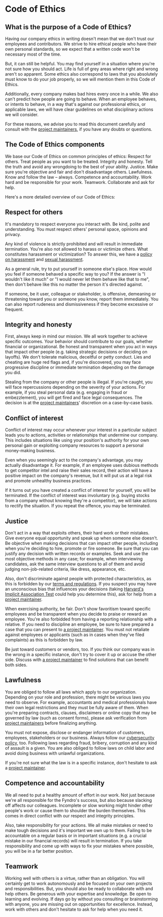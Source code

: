 <!-- SPDX-License-Identifier: MIT -->

# Code of Ethics

## What is the purpose of a Code of Ethics?

Having our company ethics in writing doesn't mean that we don't trust our employees and contributors.
We strive to hire ethical people who have their own personal standards,
so we expect that a written code won't be necessary most of the time.

But, it can still be helpful. You may find yourself in a situation
where you're not sure how you should act.
Life is full of grey areas where right and wrong aren't so apparent.
Some ethics also correspond to laws that you absolutely must know to do your job properly,
so we will mention them in this Code of Ethics.

Additionally, every company makes bad hires every once in a while.
We also can't predict how people are going to behave.
When an employee behaves, or intents to behave, in a way that's against our professional ethics,
or applicable laws, we will have clear guidelines on what disciplinary actions we will consider.

For these reasons, we advise you to read this document carefully and consult with the
[project maintainers](https://github.com/CMihai99/fyndro/blob/main/MAINTAINERS.md), if you have any doubts or questions.

## The Code of Ethics components

We base our Code of Ethics on common principles of ethics:
Respect for others. Treat people as you want to be treated. Integrity and honesty.
Tell the truth and avoid any wrongdoing to the best of your ability.
Justice. Make sure you're objective and fair and don't disadvantage others. Lawfulness. Know and follow the law – always. Competence and accountability. Work hard and be responsible for your work. Teamwork. Collaborate and ask for help.

Here's a more detailed overview of our Code of Ethics:

## Respect for others

It's mandatory to respect everyone you interact with. Be kind, polite and understanding.
You must respect others' personal space, opinions and privacy.

Any kind of violence is strictly prohibited and will result in immediate termination.
You're also not allowed to harass or victimize others.
What constitutes harassment or victimization?
To answer this, we have a [policy on harassment](https://cmihai99.github.io/fyndro/legal/harassment)
and [sexual harassment](https://cmihai99.github.io/fyndro/legal/sexual-harassment).

As a general rule, try to put yourself in someone else's place.
How would you feel if someone behaved a specific way to you?
If the answer is "I wouldn't like it much" or "I would never let them behave like that to me",
then don't behave like this no matter the person it's directed against.

If someone, be it user, colleague or stakeholder, is offensive,
demeaning or threatening toward you or someone you know, report them immediately.
You can also report rudeness and dismissiveness if they become excessive or frequent.

## Integrity and honesty

First, always keep in mind our mission. We all work together to achieve specific outcomes.
Your behavior should contribute to our goals, whether financial or organizational.
Be honest and transparent when you act in ways that impact other people
(e.g. taking strategic decisions or deciding on layoffs).
We don't tolerate malicious, deceitful or petty conduct.
Lies and cheating are huge red flags and, if you're discovered,
you may face progressive discipline or immediate termination depending on the damage you did.

Stealing from the company or other people is illegal.
If you're caught, you will face repercussions depending on the severity of your actions.
For example, if you steal personal data (e.g. engaging in fraud or embezzlement),
you will get fired and face legal consequences. The decision is at the
[project maintainers](https://github.com/CMihai99/fyndro/blob/main/MAINTAINERS.md)' discretion on a case-by-case basis.

## Conflict of interest

Conflict of interest may occur whenever your interest in a particular subject
leads you to actions, activities or relationships that undermine our company.
This includes situations like using your position's authority
for your own personal gain or exploiting company resources to support a personal money-making business.

Even when you seemingly act to the company's advantage, you may actually disadvantage it.
For example, if an employee uses dubious methods to get competitor intel and raise their sales record,
their action will have a positive impact on the company's revenue,
but it will put us at a legal risk and promote unhealthy business practices.

If it turns out you have created a conflict of interest for yourself, you will be terminated.
If the conflict of interest was involuntary (e.g. buying stocks from a company without knowing they're a competitor),
we will take actions to rectify the situation. If you repeat the offence, you may be terminated.

## Justice

Don't act in a way that exploits others, their hard work or their mistakes.
Give everyone equal opportunity and speak up when someone else doesn't.
Be objective when making decisions that can impact other people,
including when you're deciding to hire, promote or fire someone.
Be sure that you can justify any decision with written records or examples.
Seek and use the most objective methods in any case;
for example, when interviewing candidates, ask the same interview questions
to all of them and avoid judging non-job-related criteria, like dress, appearance, etc.

Also, don't discriminate against people with protected characteristics,
as this is forbidden by our [terms and regulations](https://github.com/CMihai99/fyndro/blob/main/legal/terms-of-use.html).
If you suspect you may have an unconscious bias that influences your decisions
(taking [Harvard's Implicit Association Test](https://implicit.harvard.edu/implicit/takeatest.html)
could help you determine this),
ask for help from a [project maintainer](https://github.com/CMihai99/fyndro/blob/main/MAINTAINERS.md).

When exercising authority, be fair. Don't show favoritism toward
specific employees and be transparent when you decide to praise or reward an employee.
You're also forbidded from having a reporting relationship with a relative.
If you need to discipline an employee, be sure to have prepared a case that you can present to
[a project maintainer](https://github.com/CMihai99/fyndro/blob/main/MAINTAINERS.md).
You must not retaliate against employees or applicants
(such as in cases when they've filed complaints) as this is forbidden by law.

Be just toward customers or vendors, too.
If you think our company was in the wrong in a specific instance,
don't try to cover it up or accuse the other side.
Discuss with [a project maintainer](https://github.com/CMihai99/fyndro/blob/main/MAINTAINERS.md)
to find solutions that can benefit both sides.

## Lawfulness

You are obliged to follow all laws which apply to our organization.
Depending on your role and profession, there might be various laws you need to observe.
For example, accountants and medical professionals have their own
legal restrictions and they must be fully aware of them.
When you're preparing contracts, clauses, disclaimers
or online copy that may be governed by law (such as consent forms), please ask verification from
[project maintainers](https://github.com/CMihai99/fyndro/blob/main/MAINTAINERS.md) before finalizing anything.

You must not expose, disclose or endanger information of customers, employees, stakeholders or our business.
Always follow our [cybersecurity policy](https://github.com/CMihai99/fyndro/blob/main/legal/cybersecurity.html), too.
Following laws regarding fraud, bribery, corruption and any kind of assault is a given.
You are also obliged to follow laws on child labor and avoid doing business with unlawful organizations.

If you're not sure what the law is in a specific instance,
don't hesitate to ask a [project maintainer](https://github.com/CMihai99/fyndro/blob/main/MAINTAINERS.md).

## Competence and accountability

We all need to put a healthy amount of effort in our work.
Not just because we're all responsible for the Fyndro's success, but also because slacking off affects our colleagues.
Incomplete or slow working might hinder other people's work
or cause them to shoulder the burden themselves.
This comes in direct conflict with our respect and integrity principles.

Also, take responsibility for your actions.
We all make mistakes or need to make tough decisions
and it's important we own up to them.
Failing to be accountable on a regular basis or in important situations
(e.g. a crucial mistake in our financial records) will result in termination.
If you take responsibility and come up with ways to fix your mistakes where possible,
you will be in a far better position.

## Teamwork

Working well with others is a virtue, rather than an obligation.
You will certainly get to work autonomously and be focused on your own projects and responsibilities.
But, you should also be ready to collaborate with and help others.
Be generous with your expertise and knowledge.
Be open to learning and evolving.
If days go by without you consulting or brainstorming with anyone,
you are missing out on opportunities for excellence.
Instead, work with others and don't hesitate to ask for help when you need it.